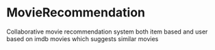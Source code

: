 # MovieRecommendation

Collaborative movie recommendation system both item based and user based on imdb movies which suggests similar movies
